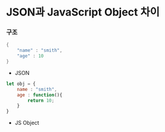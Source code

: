 # JSON과 JavaScript Object 차이

### 구조

```java
{
    "name" : "smith",
    "age" : 10
} 
```

* JSON

```javascript
let obj = {
    name : "smith",
    age : function(){
        return 10;
    }
}
```

* JS Object

